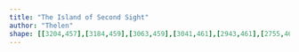 ```yaml
---
title: "The Island of Second Sight"
author: "Thelen"
shape: [[3204,457],[3184,459],[3063,459],[3041,461],[2943,461],[2755,465],[2546,467],[2537,472],[2519,494],[2500,528],[2495,540],[2487,547],[2464,585],[2458,600],[2457,615],[2459,624],[2462,627],[2470,629],[2500,630],[2532,629],[2547,627],[2572,628],[2582,626],[2646,624],[2716,619],[2755,619],[2850,615],[2963,614],[3093,608],[3226,606],[3256,604],[3353,602],[3369,600],[3460,599],[3465,595],[3467,587],[3462,536],[3462,518],[3456,474],[3453,464],[3448,459],[3430,457],[3382,457],[3355,459],[3303,457],[3238,459],[3227,457]]
---
```

